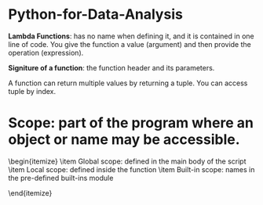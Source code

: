 # Python-for-Data-Analysis

**Lambda Functions**: has no name when defining it, and it is contained in one line of code. You give the function a value (argument) and then provide the operation (expression).

**Signiture of a function**: the function header and its parameters.

A function can return multiple values by returning a tuple. You can access tuple by index.

# **Scope**: part of the program where an object or name may be accessible.
\begin{itemize}
\item Global scope: defined in the main body of the script
\item Local scope: defined inside the function
\item Built-in scope: names in the pre-defined built-ins module

\end{itemize}
